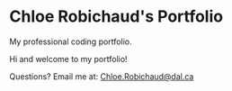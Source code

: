 # Chloe Robichaud's Portfolio

My professional coding portfolio.

Hi and welcome to my portfolio!

Questions? Email me at: [Chloe.Robichaud@dal.ca](mailto:chloe.robichaud@dal.ca)
